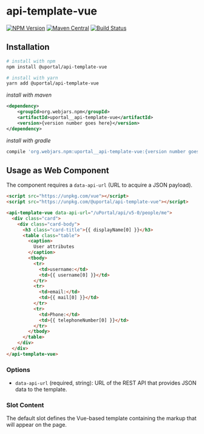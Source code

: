# api-template-vue

[![NPM Version](https://img.shields.io/npm/v/@uportal/api-template-vue.svg)](https://www.npmjs.com/package/@uportal/api-template-vue)
[![Maven Central](https://maven-badges.herokuapp.com/maven-central/org.webjars.npm/uportal__api-template-vue/badge.svg)](https://maven-badges.herokuapp.com/maven-central/org.webjars.npm/uportal__api-template-vue)
[![Build Status](https://github.com/uPortal-contrib/uPortal-web-components/workflows/CI/badge.svg)](https://github.com/uPortal-contrib/uPortal-web-components/actions?workflow=CI)

## Installation

```bash
# install with npm
npm install @uportal/api-template-vue

# install with yarn
yarn add @uportal/api-template-vue
```

_install with maven_

```xml
<dependency>
    <groupId>org.webjars.npm</groupId>
    <artifactId>uportal__api-template-vue</artifactId>
    <version>{version number goes here}</version>
</dependency>
```

_install with gradle_

```gradle
compile 'org.webjars.npm:uportal__api-template-vue:{version number goes here}'
```

## Usage as Web Component

The component requires a `data-api-url` (URL to acquire a JSON payload).

```html
<script src="https://unpkg.com/vue"></script>
<script src="https://unpkg.com/@uportal/api-template-vue"></script>

<api-template-vue data-api-url="/uPortal/api/v5-0/people/me">
  <div class="card">
    <div class="card-body">
      <h3 class="card-title">{{ displayName[0] }}</h3>
      <table class="table">
        <caption>
          User attributes
        </caption>
        <tbody>
          <tr>
            <td>username:</td>
            <td>{{ username[0] }}</td>
          </tr>
          <tr>
            <td>email:</td>
            <td>{{ mail[0] }}</td>
          </tr>
          <tr>
            <td>Phone:</td>
            <td>{{ telephoneNumber[0] }}</td>
          </tr>
        </tbody>
      </table>
    </div>
  </div>
</api-template-vue>
```

### Options

- `data-api-url` (required, string): URL of the REST API that provides JSON data to the template.

### Slot Content

The default slot defines the Vue-based template containing the markup that will appear on the page.
